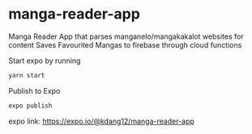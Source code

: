 # manga-reader-app

Manga Reader App that parses manganelo/mangakakalot websites for content
Saves Favourited Mangas to firebase through cloud functions

Start expo by running

```bash
yarn start
```

Publish to Expo

```bash
expo publish
```

expo link:
https://expo.io/@kdang12/manga-reader-app
